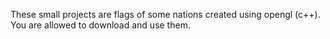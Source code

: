 These small projects are flags of some nations created using opengl (c++). You are allowed to download and use them.
